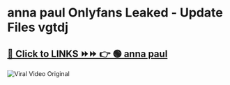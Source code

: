 
 # anna paul Onlyfans Leaked - Update Files vgtdj

## <h2><a href="https://clipsfans.com/anna_paul&ref=git">🔗 Click to LINKS ⏩⏩ 👉 🟢 anna paul </a></h2>

<a href="https://clipsfans.com/anna_paul&ref=git" rel="nofollow" data-target="animated-image.originalLink"><img src="https://i.ibb.co.com/xMMVF88/686577567.gif" alt="Viral Video Original" style="max-width: 100%; display: inline-block;" data-target="animated-image.originalImage"></a>

